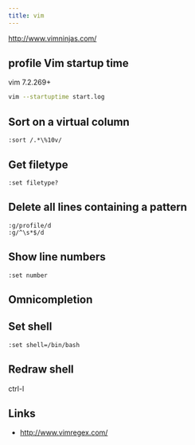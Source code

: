 ```yaml
---
title: vim
---
```


<http://www.vimninjas.com/>


## profile Vim startup time
vim 7.2.269+

```bash
vim --startuptime start.log
```

## Sort on a virtual column

```
:sort /.*\%10v/
```

## Get filetype

```
:set filetype?
```

## Delete all lines containing a pattern

```
:g/profile/d
:g/^\s*$/d
```

## Show line numbers

```
:set number
```

## Omnicompletion
<C-X><C-O>

## Set shell

```
:set shell=/bin/bash
```

## Redraw shell

ctrl-l

## Links
* http://www.vimregex.com/

<!-- set a modeline -->
<!-- vim: set nospell: -->
